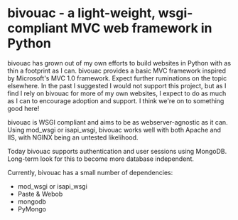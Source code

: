 # bivouac - a light-weight, wsgi-compliant MVC web framework in Python

bivouac has grown out of my own efforts to build websites in Python with as thin a footprint as I can.  bivouac provides a basic MVC framework inspired by Microsoft's MVC 1.0 framework.  Expect further ruminations on the topic elsewhere.  In the past I suggested I would not support this project, but as I find I rely on bivouac for more of my own websites, I expect to do as much as I can to encourage adoption and support. I think we're on to something good here!

bivouac is WSGI compliant and aims to be as webserver-agnostic as it can.  Using mod_wsgi or isapi_wsgi, bivouac works well with both Apache and IIS, with NGINX being an untested likelihood.

Today bivouac supports authentication and user sessions using MongoDB.  Long-term look for this to become more database independent.

Currently, bivouac has a small number of dependencies:
* mod_wsgi or isapi_wsgi
* Paste & Webob
* mongodb
* PyMongo
